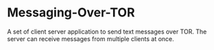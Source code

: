# Messaging-Over-TOR
A set of client server application to send text messages over TOR. The server can receive messages from multiple clients at once.
